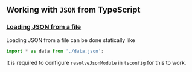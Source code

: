 ## Working with `JSON` from TypeScript

### [Loading JSON from a file](https://www.codevscolor.com/import-json-typescript)

Loading JSON from a file can be done statically like

```typescript
import * as data from './data.json';
```

It is required to configure `resolveJsonModule` in `tsconfig` for this to work.
